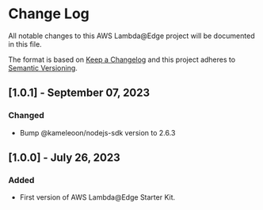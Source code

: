 # Change Log

All notable changes to this AWS Lambda@Edge project will be documented in this file.

The format is based on [Keep a Changelog](http://keepachangelog.com/)
and this project adheres to [Semantic Versioning](http://semver.org/).

## [1.0.1] - September 07, 2023

### Changed

- Bump @kameleoon/nodejs-sdk version to 2.6.3

## [1.0.0] - July 26, 2023

### Added

- First version of AWS Lambda@Edge Starter Kit.
